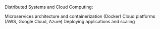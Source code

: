Distributed Systems and Cloud Computing:

Microservices architecture and containerization (Docker)
Cloud platforms (AWS, Google Cloud, Azure)
Deploying applications and scaling
